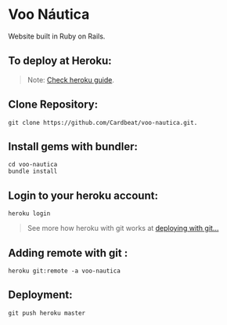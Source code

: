 # Voo Náutica

 Website built in Ruby on Rails.



## To deploy at Heroku:
> Note: [Check heroku guide](https://devcenter.heroku.com/articles/getting-started-with-ruby#set-up).

## Clone Repository:
```
git clone https://github.com/Cardbeat/voo-nautica.git.
```
## Install gems with bundler:

```
cd voo-nautica
bundle install
```

## Login to your heroku account:
```
heroku login
```

> See more how heroku with git works at [deploying with git...](https://devcenter.heroku.com/articles/git)

## Adding remote with git :
```
heroku git:remote -a voo-nautica
```

## Deployment:
```
git push heroku master
```
